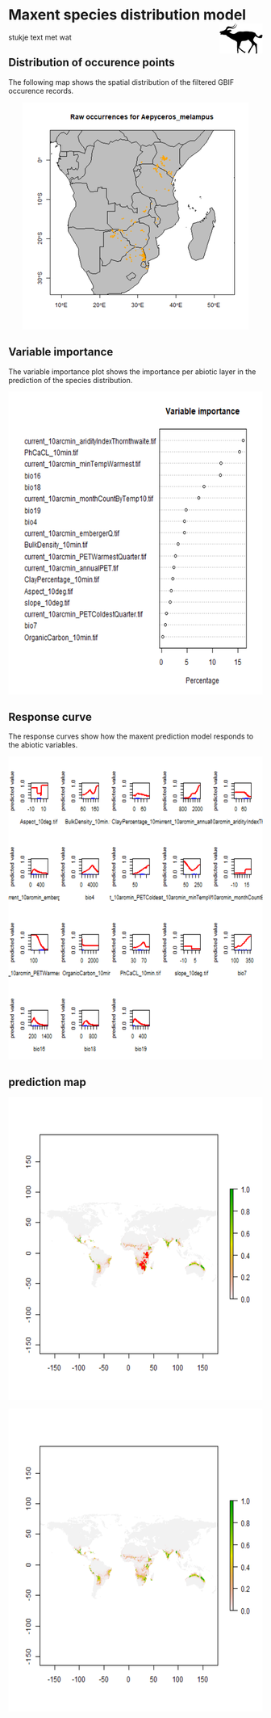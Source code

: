 # Maxent species distribution model <img align="right" height="60" src= image_taxa.png>
stukje text met wat 

## Distribution of occurence points 
The following map shows the spatial distribution of the filtered GBIF occurence records. 
<p align="center">
  <img  height="450" src=occurrences.png>
</p>

## Variable importance 
The variable importance plot shows the importance per abiotic layer in the prediction of the species distribution. 
<p align="center">
  <img  height="600" src=valid_maxent_variable_importance.png>
</p>

## Response curve 
The response curves show how the maxent prediction model responds to the abiotic variables. 
<p align="center">
  <img  height="600" src=valid_maxent_response_curve.png>
</p>

## prediction map 

<p align="center">
  <img  height="600" src=prediction_occurence_map.png>
</p>

<p align="center">
  <img  height="600" src=prediction_map.png>
</p>
